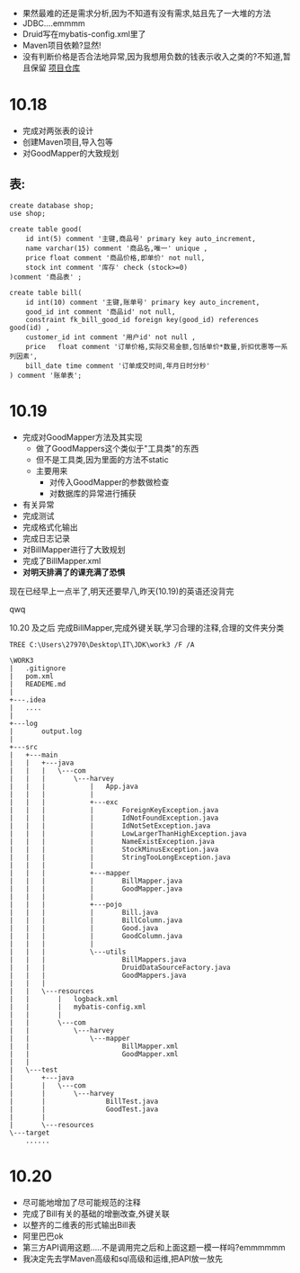 - 果然最难的还是需求分析,因为不知道有没有需求,姑且先了一大堆的方法
- JDBC....emmmm
- Druid写在mybatis-config.xml里了
- Maven项目依赖?显然!
- 没有判断价格是否合法地异常,因为我想用负数的钱表示收入之类的?不知道,暂且保留
[项目仓库](https://github.com/2023fzu/work3)

# 10.18 

- 完成对两张表的设计
- 创建Maven项目,导入包等
- 对GoodMapper的大致规划

## 表:

```mysql
create database shop;
use shop;

```

```mysql
create table good(
    id int(5) comment '主键,商品号' primary key auto_increment,
    name varchar(15) comment '商品名,唯一' unique ,
    price float comment '商品价格,即单价' not null,
    stock int comment '库存' check (stock>=0)
)comment '商品表' ;
```


```mysql
create table bill(
    id int(10) comment '主键,账单号' primary key auto_increment,
    good_id int comment '商品id' not null,
    constraint fk_bill_good_id foreign key(good_id) references good(id) ,
    customer_id int comment '用户id' not null ,
    price   float comment '订单价格,实际交易金额,包括单价*数量,折扣优惠等一系列因素',
    bill_date time comment '订单成交时间,年月日时分秒'
) comment '账单表';
```

# 10.19 

- 完成对GoodMapper方法及其实现
    - 做了GoodMappers这个类似于"工具类"的东西
    - 但不是工具类,因为里面的方法不static
    - 主要用来
        - 对传入GoodMapper的参数做检查
        - 对数据库的异常进行捕获
- 有关异常
- 完成测试
- 完成格式化输出
- 完成日志记录
- 对BillMapper进行了大致规划
- 完成了BillMapper.xml
- **对明天排满了的课充满了恐惧**

现在已经早上一点半了,明天还要早八,昨天(10.19)的英语还没背完

qwq



10.20 及之后 完成BillMapper,完成外键关联,学习合理的注释,合理的文件夹分类

```Dos
TREE C:\Users\27970\Desktop\IT\JDK\work3 /F /A
```





```DOS
\WORK3
|   .gitignore
|   pom.xml
|   READEME.md
|
+---.idea
|   ....
|
+---log
|       output.log
|
+---src
|   +---main
|   |   +---java
|   |   |   \---com
|   |   |       \---harvey
|   |   |           |   App.java
|   |   |           |
|   |   |           +---exc
|   |   |           |       ForeignKeyException.java
|   |   |           |       IdNotFoundException.java
|   |   |           |       IdNotSetException.java
|   |   |           |       LowLargerThanHighException.java
|   |   |           |       NameExistException.java
|   |   |           |       StockMinusException.java
|   |   |           |       StringTooLongException.java
|   |   |           |
|   |   |           +---mapper
|   |   |           |       BillMapper.java
|   |   |           |       GoodMapper.java
|   |   |           |
|   |   |           +---pojo
|   |   |           |       Bill.java
|   |   |           |       BillColumn.java
|   |   |           |       Good.java
|   |   |           |       GoodColumn.java
|   |   |           |
|   |   |           \---utils
|   |   |                   BillMappers.java
|   |   |                   DruidDataSourceFactory.java
|   |   |                   GoodMappers.java
|   |   |
|   |   \---resources
|   |       |   logback.xml
|   |       |   mybatis-config.xml
|   |       |
|   |       \---com
|   |           \---harvey
|   |               \---mapper
|   |                       BillMapper.xml
|   |                       GoodMapper.xml
|   |
|   \---test
|       +---java
|       |   \---com
|       |       \---harvey
|       |               BillTest.java
|       |               GoodTest.java
|       |
|       \---resources
\---target
    ......

```


# 10.20
- 尽可能地增加了尽可能规范的注释
- 完成了Bill有关的基础的增删改查,外键关联
- 以整齐的二维表的形式输出Bill表
- 阿里巴巴ok
- 第三方API调用这题.....不是调用完之后和上面这题一模一样吗?emmmmmm
- 我决定先去学Maven高级和sql高级和运维,把API放一放先
